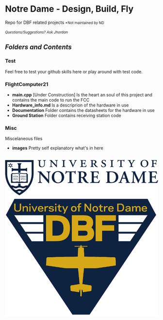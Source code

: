 # Notre Dame - Design, Build, Fly
Repo for DBF related projects  <small>*Not maintained by ND </small>

<small>*Questions/Suggestions? Ask Jhordan*</small>

## ***Folders and Contents***
### Test
Feel free to test your github skills here or play around with test code.

### FlightComputer21
- **main.cpp** [Under Construction] Is the heart an soul of this project and contains the main code to run the FCC 
- **Hardware_info.md** Is a descriprion of the hardware in use
- **Documentation** Folder contains the datasheets for the hardware in use
- **Ground Station** Folder contains receiving station code

### Misc
Miscelaneous files
- **images** Pretty self explanatory what's in here

## 

![ND logo](/misc/images/ND_mark_blue_M.png) ![ND DBF Logo](/misc/images/DBF_Tri_Blue.png)

